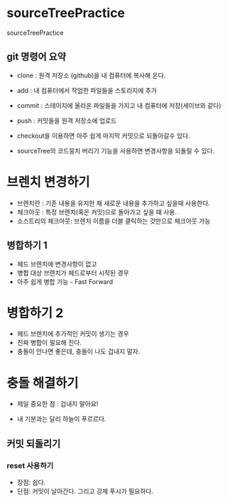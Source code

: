 # sourceTreePractice
sourceTreePractice

## git 명령어 요약
- clone : 원격 저장소 (github)을 내 컴퓨터에 복사해 온다.
- add : 내 컴퓨터에서 작업한 파일들을 스토리지에 추가
- commit : 스테이지에 올라온 파일들을 가지고 내 컴퓨터에 저장(세이브와 같다)
- push : 커밋들을 원격 저장소에 업로드

- checkout을 이용하면 아주 쉽게 마지막 커밋으로 되돌아갈수 있다.
- sourceTree의 코드뭉치 버리기 기능을 사용하면 변경사항을 되돌릴 수 있다.


# 브렌치 변경하기
- 브렌치란 : 기존 내용을 유지한 채 새로운 내용을 추가하고 싶을때 사용한다.
- 체크아웃 : 특정 브렌치(혹은 커밋)으로 돌아가고 싶을 때 사용.
- 소스트리의 체크아웃: 브렌치 이름을 더블 클릭하는 것만으로 체크아웃 가능

## 병합하기 1

- 헤드 브렌치에 변경사항이 없고
- 병합 대상 브렌치가 헤드로부터 시작된 경우 
- 아주 쉽게 병합 가능 - Fast Forward

# 병합하기 2
- 헤드 브렌치에 추가적인 커밋이 생기는 경우
- 진짜 병합이 필요해 진다.
- 충돌이 안나면 좋은데, 충돌이 나도 겁내지 말자.

# 충돌 해결하기
- 제일 중요한 점 : 겁내지 말아요!

- 내 기분과는 달리 하늘이 푸르르다.

## 커밋 되돌리기

### reset 사용하기

- 장점: 쉽다.
- 단점: 커밋이 날아간다. 그리고 강제 푸시가 필요하다.